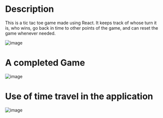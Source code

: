 # Description
This is a tic tac toe game made using React. It keeps track of whose turn it is, who wins, go back in time to other points of the game, and can reset the game whenever needed.

![image](https://github.com/jmorg85/React-Tic-Tac-Toe-Tutorial/assets/15697425/c74c65ea-198b-4b8a-b807-4ecc3d20f74c)

# A completed Game
![image](https://github.com/jmorg85/React-Tic-Tac-Toe-Tutorial/assets/15697425/3f7f6fbf-b671-4232-ae24-36924d4be05a)

# Use of time travel in the application
![image](https://github.com/jmorg85/React-Tic-Tac-Toe-Tutorial/assets/15697425/1890b6a1-9e1f-4d97-a116-8085881aadde)

